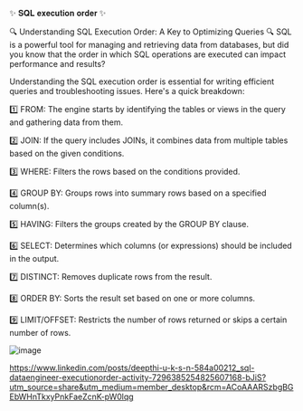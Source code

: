 ✨ 𝐒𝐐𝐋 𝐞𝐱𝐞𝐜𝐮𝐭𝐢𝐨𝐧 𝐨𝐫𝐝𝐞𝐫 ✨ 

🔍 Understanding SQL Execution Order: A Key to Optimizing Queries 🔍
SQL is a powerful tool for managing and retrieving data from databases, but did you know that the order in which SQL operations are executed can impact performance and results?

Understanding the SQL execution order is essential for writing efficient queries and troubleshooting issues. Here's a quick breakdown:

1️⃣ FROM: The engine starts by identifying the tables or views in the query and gathering data from them.

2️⃣ JOIN: If the query includes JOINs, it combines data from multiple tables based on the given conditions.

3️⃣ WHERE: Filters the rows based on the conditions provided.

4️⃣ GROUP BY: Groups rows into summary rows based on a specified column(s).

5️⃣ HAVING: Filters the groups created by the GROUP BY clause.

6️⃣ SELECT: Determines which columns (or expressions) should be included in the output.

7️⃣ DISTINCT: Removes duplicate rows from the result.

8️⃣ ORDER BY: Sorts the result set based on one or more columns.

9️⃣ LIMIT/OFFSET: Restricts the number of rows returned or skips a certain number of rows.

![image](https://github.com/user-attachments/assets/8ff6b05e-8e65-404a-8e1c-d708c4849e64)



https://www.linkedin.com/posts/deepthi-u-k-s-n-584a00212_sql-dataengineer-executionorder-activity-7296385254825607168-bJiS?utm_source=share&utm_medium=member_desktop&rcm=ACoAAARSzbgBGEbWHnTkxyPnkFaeZcnK-pW0lqg
